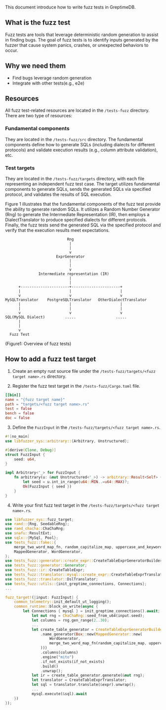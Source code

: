 This document introduce how to write fuzz tests in GreptimeDB.

## What is the fuzz test
Fuzz tests are tools that leverage deterministic random generation to assist in finding bugs. The goal of fuzz tests is to identify inputs generated by the fuzzer that cause system panics, crashes, or unexpected behaviors to occur.


## Why we need them
- Find bugs leverage random generation
- Integrate with other tests(e.g., e2e)

## Resources
All fuzz test-related resources are located in the `/tests-fuzz` directory.
There are two type of resources:

### Fundamental components 
They are located in the `/tests-fuzz/src` directory. The fundamental components define how to generate SQLs (including dialects for different protocols) and validate execution results (e.g., column attribute validation), etc.

### Test targets
They are located in the `/tests-fuzz/targets` directory, with each file representing an independent fuzz test case. The target utilizes fundamental components to generate SQLs, sends the generated SQLs via specified protocol, and validates the results of SQL execution.

Figure 1 illustrates that the fundamental components of the fuzz test provide the ability to generate random SQLs. It utilizes a Random Number Generator (Rng) to generate the Intermediate Representation (IR), then employs a DialectTranslator to produce specified dialects for different protocols. Finally, the fuzz tests send the generated SQL via the specified protocol and verify that the execution results meet expectations.
```
                            Rng                                 
                             |                                  
                             |                                  
                             v                                  
                       ExprGenerator                            
                             |                                  
                             |                                  
                             v                                  
               Intermediate representation (IR)                 
                             |                                  
                             |                                  
      +----------------------+----------------------+           
      |                      |                      |           
      v                      v                      v           
MySQLTranslator    PostgreSQLTranslator   OtherDialectTranslator
      |                      |                      |           
      |                      |                      |           
      v                      v                      v           
SQL(MySQL Dialect)         .....                  .....         
      |
      |
      v
  Fuzz Test

```
(Figure1: Overview of fuzz tests)

## How to add a fuzz test target

1. Create an empty rust source file under the `/tests-fuzz/targets/<fuzz target name>.rs` directory.

2. Register the fuzz test target in the `/tests-fuzz/Cargo.toml` file.

```toml
[[bin]]
name = "{fuzz target name}"
path = "targets/<fuzz target name>.rs"
test = false
bench = false
doc = false

```

3. Define the `FuzzInput` in the `/tests-fuzz/targets/<fuzz target name>.rs`.

```rust
#![no_main]
use libfuzzer_sys::arbitrary::{Arbitrary, Unstructured};

#[derive(Clone, Debug)]
struct FuzzInput {
    seed: u64,
}

impl Arbitrary<'_> for FuzzInput {
    fn arbitrary(u: &mut Unstructured<'_>) -> arbitrary::Result<Self> {
        let seed = u.int_in_range(u64::MIN..=u64::MAX)?;
        Ok(FuzzInput { seed })
    }
}
```

4. Write your first fuzz test target in the `/tests-fuzz/targets/<fuzz target name>.rs`.

```rust
use libfuzzer_sys::fuzz_target;
use rand::{Rng, SeedableRng};
use rand_chacha::ChaChaRng;
use snafu::ResultExt;
use sqlx::{MySql, Pool};
use tests_fuzz::fake::{
    merge_two_word_map_fn, random_capitalize_map, uppercase_and_keyword_backtick_map,
    MappedGenerator, WordGenerator,
};
use tests_fuzz::generator::create_expr::CreateTableExprGeneratorBuilder;
use tests_fuzz::generator::Generator;
use tests_fuzz::ir::CreateTableExpr;
use tests_fuzz::translator::mysql::create_expr::CreateTableExprTranslator;
use tests_fuzz::translator::DslTranslator;
use tests_fuzz::utils::{init_greptime_connections, Connections};
...

fuzz_target!(|input: FuzzInput| {
    common_telemetry::init_default_ut_logging();
    common_runtime::block_on_write(async {
        let Connections { mysql } = init_greptime_connections().await;
            let mut rng = ChaChaRng::seed_from_u64(input.seed);
            let columns = rng.gen_range(2..30);
            ...
            let create_table_generator = CreateTableExprGeneratorBuilder::default()
                .name_generator(Box::new(MappedGenerator::new(
                    WordGenerator,
                    merge_two_word_map_fn(random_capitalize_map, uppercase_and_keyword_backtick_map),
                )))
                .columns(columns)
                .engine("mito")
                .if_not_exists(if_not_exists)
                .build()
                .unwrap();
            let ir = create_table_generator.generate(&mut rng);
            let translator = CreateTableExprTranslator;
            let sql = translator.translate(&expr).unwrap();
            ...
            mysql.execute(&sql).await
    })
});
```

